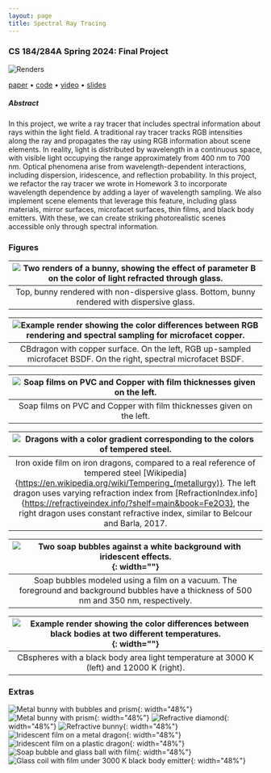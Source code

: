 ```yaml
---
layout: page
title: Spectral Ray Tracing
---
```

### CS 184/284A Spring 2024: Final Project

![Renders](/assets/spectral/images/final_renders.png)

[paper](/assets/spectral/Spectral_Raytracing.pdf) • [code]() • [video](https://drive.google.com/file/d/1meLuPLVo5v9Gnn34_T2BAYmhlZy5Fjbu/view?usp=sharing) • [slides]()

##### Abstract
In this project, we write a ray tracer that includes spectral information about rays within the light field. A traditional ray tracer tracks RGB intensities along the ray and propagates the ray using RGB information about scene elements. In reality, light is distributed by wavelength in a continuous space, with visible light occupying the range approximately from 400 nm to 700 nm. Optical phenomena arise from wavelength-dependent interactions, including dispersion, iridescence, and reflection probability. In this project, we refactor the ray tracer we wrote in Homework 3 to incorporate wavelength dependence by adding a layer of wavelength sampling. We also implement scene elements that leverage this feature, including glass materials, mirror surfaces, microfacet surfaces, thin films, and black body emitters. With these, we can create striking photorealistic scenes accessible only through spectral information.

### Figures

| ![Two renders of a bunny, showing the effect of parameter B on the color of light refracted through glass.](/assets/spectral/images/bunny_compare.png) |
|:--:|
| Top, bunny rendered with non-dispersive glass. Bottom, bunny rendered with dispersive glass. |

| ![Example render showing the color differences between RGB rendering and spectral sampling for microfacet copper.](/assets/spectral/images/copper_dragon_compare.png) |
|:--:|
| CBdragon with copper surface. On the left, RGB up-sampled microfacet BSDF. On the right, spectral microfacet BSDF. |

| ![Soap films on PVC and Copper with film thicknesses given on the left.](/assets/spectral/images/dragon_irid_pvc-cu.png) |
|:--:|
| Soap films on PVC and Copper with film thicknesses given on the left. |

| ![Dragons with a color gradient corresponding to the colors of tempered steel.](/assets/spectral/images/dragon_tempered.png) |
|:--:|
| Iron oxide film on iron dragons, compared to a real reference of tempered steel [Wikipedia]{https://en.wikipedia.org/wiki/Tempering_(metallurgy)}. The left dragon uses varying refraction index from [RefractionIndex.info]{https://refractiveindex.info/?shelf=main&book=Fe2O3}, the right dragon uses constant refractive index, similar to Belcour and Barla, 2017.|

| ![Two soap bubbles against a white background with iridescent effects.](/assets/spectral/images/soap2_512.png){: width=""} |
|:--:|
| Soap bubbles modeled using a film on a vacuum. The foreground and background bubbles have a thickness of 500 nm and 350 nm, respectively. |

| ![Example render showing the color differences between black bodies at two different temperatures.](/assets/spectral/images/blackbody_compare.png){: width=""} |
|:--:|
| CBspheres with a black body area light temperature at 3000 K (left) and 12000 K (right). |

### Extras

![Metal bunny with bubbles and prism](/assets/spectral/images/prism_rab2.png){: width="48%"}
![Metal bunny with prism](/assets/spectral/images/prism_rab_2048.png){: width="48%"}
![Refractive diamond](/assets/spectral/images/diamond_cauchy_2048.png){: width="48%"}
![Refractive bunny](/assets/spectral/images/bunny_cauchy_1024.png){: width="48%"}
![Iridescent film on a metal dragon](/assets/spectral/images/dragon_thin750_water_128.png){: width="48%"}
![Iridescent film on a plastic dragon](/assets/spectral/images/dragon_cthin500_waterpvc.png){: width="48%"}
![Soap bubble and glass ball with film](/assets/spectral/images/soap_glass_1024.png){: width="48%"}
![Glass coil with film under 3000 K black body emitter](/assets/spectral/images/coil_thin550_glass_512.png){: width="48%"}
